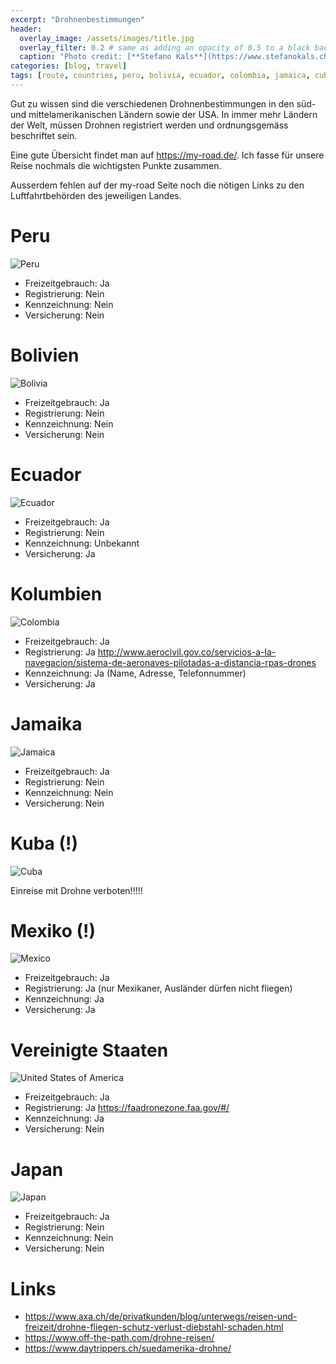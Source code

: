 ```yaml
---
excerpt: "Drohnenbestimmungen"
header:
  overlay_image: /assets/images/title.jpg
  overlay_filter: 0.2 # same as adding an opacity of 0.5 to a black background
  caption: "Photo credit: [**Stefano Kals**](https://www.stefanokals.ch)"
categories: [blog, travel]
tags: [route, countries, peru, bolivia, ecuador, colombia, jamaica, cuba, mexiko, usa, japan, drone ] 
---
```


Gut zu wissen sind die verschiedenen Drohnenbestimmungen in den süd- und mittelamerikanischen Ländern sowie der USA. In immer mehr
Ländern der Welt, müssen Drohnen registriert werden und ordnungsgemäss beschriftet sein.

Eine gute Übersicht findet man auf <https://my-road.de/>. Ich fasse für unsere Reise nochmals die wichtigsten Punkte zusammen.

Ausserdem fehlen auf der my-road Seite noch die nötigen Links zu den Luftfahrtbehörden des jeweiligen Landes.

# Peru

![Peru](/assets/images/drohnenbestimmungen/peru-flag-wave-medium.png)

* Freizeitgebrauch: Ja
* Registrierung: Nein
* Kennzeichnung: Nein
* Versicherung: Nein

# Bolivien

![Bolivia](/assets/images/drohnenbestimmungen/bolivia-flag-wave-medium.png)

* Freizeitgebrauch: Ja
* Registrierung: Nein
* Kennzeichnung: Nein
* Versicherung: Nein

# Ecuador

![Ecuador](/assets/images/drohnenbestimmungen/ecuador-flag-wave-medium.png)

* Freizeitgebrauch: Ja
* Registrierung: Nein
* Kennzeichnung: Unbekannt
* Versicherung: Ja

# Kolumbien

![Colombia](/assets/images/drohnenbestimmungen/colombia-flag-wave-medium.png)

* Freizeitgebrauch: Ja
* Registrierung: Ja <http://www.aerocivil.gov.co/servicios-a-la-navegacion/sistema-de-aeronaves-pilotadas-a-distancia-rpas-drones>
* Kennzeichnung: Ja (Name, Adresse, Telefonnummer)
* Versicherung: Ja

# Jamaika

![Jamaica](/assets/images/drohnenbestimmungen/jamaica-flag-wave-medium.png)

* Freizeitgebrauch: Ja
* Registrierung: Nein
* Kennzeichnung: Nein
* Versicherung: Nein

# Kuba (!)

![Cuba](/assets/images/drohnenbestimmungen/cuba-flag-wave-medium.png)

Einreise mit Drohne verboten!!!!!

# Mexiko (!)

![Mexico](/assets/images/drohnenbestimmungen/mexico-flag-wave-medium.png)

* Freizeitgebrauch: Ja
* Registrierung: Ja (nur Mexikaner, Ausländer dürfen nicht fliegen)
* Kennzeichnung: Ja
* Versicherung: Ja

# Vereinigte Staaten

![United States of America](/assets/images/drohnenbestimmungen/united-states-of-america-flag-wave-medium.png)

* Freizeitgebrauch: Ja
* Registrierung: Ja <https://faadronezone.faa.gov/#/>
* Kennzeichnung: Ja
* Versicherung: Nein

# Japan

![Japan](/assets/images/drohnenbestimmungen/japan-flag-wave-medium.png)

* Freizeitgebrauch: Ja
* Registrierung: Nein
* Kennzeichnung: Nein
* Versicherung: Nein

# Links

* <https://www.axa.ch/de/privatkunden/blog/unterwegs/reisen-und-freizeit/drohne-fliegen-schutz-verlust-diebstahl-schaden.html>
* <https://www.off-the-path.com/drohne-reisen/>
* <https://www.daytrippers.ch/suedamerika-drohne/>